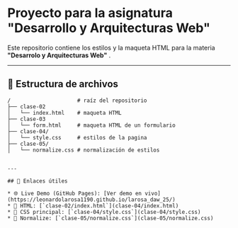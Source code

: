 # Proyecto para la asignatura "Desarrollo y Arquitecturas Web"

Este repositorio contiene los estilos y la maqueta HTML para la materia **"Desarrolo y Arquitecturas Web"** .

---

## 📂 Estructura de archivos

```text
/                     # raíz del repositorio
├── clase-02        
│   └── index.html    # maqueta HTML
├── clase-03  
│   └── form.html     # maqueta HTML de un formulario
├── clase-04/      
│   └── style.css     # estilos de la pagina
├── clase-05/      
│   └── normalize.css # normalización de estilos


---

## 🔗 Enlaces útiles

* 🌐 Live Demo (GitHub Pages): [Ver demo en vivo](https://leonardolarosa1190.github.io/larosa_daw_25/)
* 📄 HTML: [`clase-02/index.html`](clase-04/index.html)
* 🎨 CSS principal: [`clase-04/style.css`](clase-04/style.css)
* 🔄 Normalize: [`clase-05/normalize.css`](clase-05/normalize.css)






